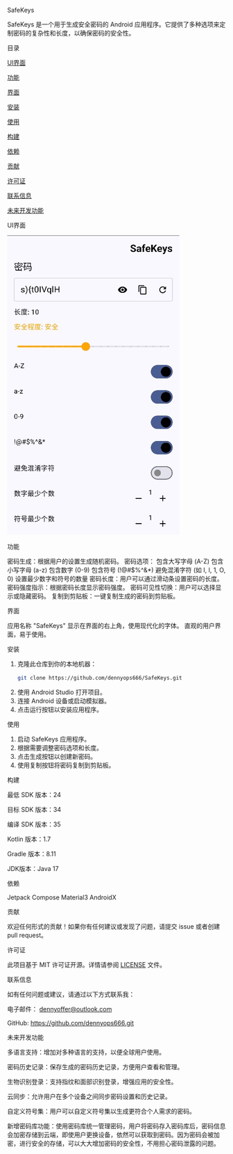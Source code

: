 SafeKeys

SafeKeys 是一个用于生成安全密码的 Android 应用程序。它提供了多种选项来定制密码的复杂性和长度，以确保密码的安全性。

目录

[UI界面](#UI界面)

[功能](#功能)

[界面](#界面)

[安装](#安装)

[使用](#使用)

[构建](#构建)

[依赖](#依赖)

[贡献](#贡献)

[许可证](#许可证)

[联系信息](#联系信息)

[未来开发功能](#未来开发功能)


UI界面

![UI 界面](https://github.com/dennyops666/SafeKeys/blob/master/ui-demo/ui-demo.jpg?raw=true)


功能

密码生成：根据用户的设置生成随机密码。
密码选项：
  包含大写字母 (A-Z)
  包含小写字母 (a-z)
  包含数字 (0-9)
  包含符号 (!@#$%^&*)
  避免混淆字符 (如 I, l, 1, O, 0)
  设置最少数字和符号的数量
密码长度：用户可以通过滑动条设置密码的长度。
密码强度指示：根据密码长度显示密码强度。
密码可见性切换：用户可以选择显示或隐藏密码。
复制到剪贴板：一键复制生成的密码到剪贴板。


界面

应用名称 "SafeKeys" 显示在界面的右上角，使用现代化的字体。
直观的用户界面，易于使用。


安装

1. 克隆此仓库到你的本地机器：
   ```bash
   git clone https://github.com/dennyops666/SafeKeys.git
   ```
2. 使用 Android Studio 打开项目。
3. 连接 Android 设备或启动模拟器。
4. 点击运行按钮以安装应用程序。 

使用

1. 启动 SafeKeys 应用程序。
2. 根据需要调整密码选项和长度。
3. 点击生成按钮以创建新密码。
4. 使用复制按钮将密码复制到剪贴板。

构建

最低 SDK 版本：24

目标 SDK 版本：34

编译 SDK 版本：35

Kotlin 版本：1.7

Gradle 版本：8.11

JDK版本：Java 17


依赖

Jetpack Compose
Material3
AndroidX


贡献

欢迎任何形式的贡献！如果你有任何建议或发现了问题，请提交 issue 或者创建 pull request。


许可证

此项目基于 MIT 许可证开源。详情请参阅 [LICENSE](LICENSE) 文件。


联系信息

如有任何问题或建议，请通过以下方式联系我：

电子邮件： dennyoffer@outlook.com

GitHub:  https://github.com/dennyops666.git

未来开发功能

多语言支持：增加对多种语言的支持，以便全球用户使用。

密码历史记录：保存生成的密码历史记录，方便用户查看和管理。

生物识别登录：支持指纹和面部识别登录，增强应用的安全性。

云同步：允许用户在多个设备之间同步密码设置和历史记录。

自定义符号集：用户可以自定义符号集以生成更符合个人需求的密码。

新增密码库功能：使用密码库统一管理密码，用户将密码存入密码库后，密码信息会加密存储到云端，即使用户更换设备，依然可以获取到密码。因为密码会被加密，进行安全的存储，可以大大增加密码的安全性，不用担心密码泄露的问题。

